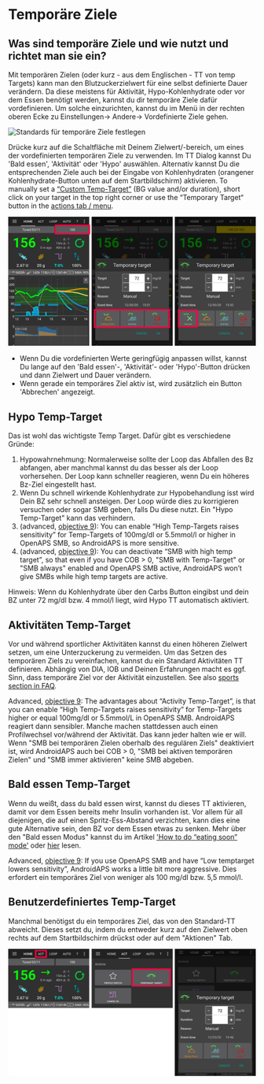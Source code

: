 # Temporäre Ziele

## Was sind temporäre Ziele und wie nutzt und richtet man sie ein?

Mit temporären Zielen (oder kurz - aus dem Englischen - TT von temp Targets) kann man den Blutzuckerzielwert für eine selbst definierte Dauer verändern. Da diese meistens für Aktivität, Hypo-Kohlenhydrate oder vor dem Essen benötigt werden, kannst du dir temporäre Ziele dafür vordefinieren. Um solche einzurichten, kannst du im Menü in der rechten oberen Ecke zu Einstellungen-> Andere-> Vordefinierte Ziele gehen.

![Standards für temporäre Ziele festlegen](../images/TempTarget_Default.png)

Drücke kurz auf die Schaltfläche mit Deinem Zielwert/-bereich, um eines der vordefinierten temporären Ziele zu verwenden. Im TT Dialog kannst Du 'Bald essen', 'Aktivität' oder 'Hypo' auswählen. Alternativ kannst Du die entsprechenden Ziele auch bei der Eingabe von Kohlenhydraten (orangener Kohlenhydrate-Button unten auf dem Startbildschirm) aktivieren. To manually set a [“Custom Temp-Target”](../Usage/temptarget.md#custom-temp-target) (BG value and/or duration), short click on your target in the top right corner or use the “Temporary Target“ button in the [actions tab / menu](../Configuration/Config-Builder#actions).

![Temporäres Ziel (TT) setzen](../images/TempTarget_Set2.png)

- Wenn Du die vordefinierten Werte geringfügig anpassen willst, kannst Du lange auf den 'Bald essen'-, 'Aktivität'- oder 'Hypo'-Button drücken und dann Zielwert und Dauer verändern.
- Wenn gerade ein temporäres Ziel aktiv ist, wird zusätzlich ein Button 'Abbrechen' angezeigt.

## Hypo Temp-Target

Das ist wohl das wichtigste Temp Target. Dafür gibt es verschiedene Gründe:

1. Hypowahrnehmung: Normalerweise sollte der Loop das Abfallen des Bz abfangen, aber manchmal kannst du das besser als der Loop vorhersehen. Der Loop kann schneller reagieren, wenn Du ein höheres Bz-Ziel eingestellt hast.
2. Wenn Du schnell wirkende Kohlenhydrate zur Hypobehandlung isst wird Dein BZ sehr schnell ansteigen. Der Loop würde dies zu korrigieren versuchen oder sogar SMB geben, falls Du diese nutzt. Ein "Hypo Temp-Target" kann das verhindern. 
3. (advanced, [objective 9](../Usage/Objectives.md#objective-9-enabling-additional-oref1-features-for-daytime-use-such-as-super-micro-bolus-smb)): You can enable “High Temp-Targets raises sensitivity” for Temp-Targets of 100mg/dl or 5.5mmol/l or higher in OpenAPS SMB, so AndroidAPS is more sensitive.
4. (advanced, [objective 9](../Usage/Objectives.md#objective-9-enabling-additional-oref1-features-for-daytime-use-such-as-super-micro-bolus-smb)): You can deactivate “SMB with high temp target”, so that even if you have COB > 0, "SMB with Temp-Target" or "SMB always" enabled and OpenAPS SMB active, AndroidAPS won’t give SMBs while high temp targets are active.

Hinweis: Wenn du Kohlenhydrate über den Carbs Button eingibst und dein BZ unter 72 mg/dl bzw. 4 mmol/l liegt, wird Hypo TT automatisch aktiviert.

## Aktivitäten Temp-Target

Vor und während sportlicher Aktivitäten kannst du einen höheren Zielwert setzen, um eine Unterzuckerung zu vermeiden. Um das Setzen des temporären Ziels zu vereinfachen, kannst du ein Standard Aktivitäten TT definieren. Abhängig von DIA, IOB und Deinen Erfahrungen macht es ggf. Sinn, dass temporäre Ziel vor der Aktivität einzustellen. See also [sports section in FAQ](../Getting-Started/FAQ.md#sports).

Advanced, [objective 9](../Usage/Objectives.md#objective-9-enabling-additional-oref1-features-for-daytime-use-such-as-super-micro-bolus-smb): The advantages about “Activity Temp-Target”, is that you can enable “High Temp-Targets raises sensitivity” for Temp-Targets higher or equal 100mg/dl or 5.5mmol/L in OpenAPS SMB. AndroidAPS reagiert dann sensibler. Manche machen stattdessen auch einen Profilwechsel vor/während der Aktivität. Das kann jeder halten wie er will. Wenn "SMB bei temporären Zielen oberhalb des regulären Ziels" deaktiviert ist, wird AndroidAPS auch bei COB > 0, "SMB bei aktiven temporären Zielen" und "SMB immer aktivieren" keine SMB abgeben.

## Bald essen Temp-Target

Wenn du weißt, dass du bald essen wirst, kannst du dieses TT aktivieren, damit vor dem Essen bereits mehr Insulin vorhanden ist. Vor allem für all diejenigen, die auf einen Spritz-Ess-Abstand verzichten, kann dies eine gute Alternative sein, den BZ vor dem Essen etwas zu senken. Mehr über den "Bald essen Modus" kannst du im Artikel ['How to do “eating soon” mode'](https://diyps.org/2015/03/26/how-to-do-eating-soon-mode-diyps-lessons-learned/) oder [hier](https://diyps.org/tag/eating-soon-mode/) lesen.

Advanced, [objective 9](../Usage/Objectives.md#objective-9-enabling-additional-oref1-features-for-daytime-use-such-as-super-micro-bolus-smb): If you use OpenAPS SMB and have “Low temptarget lowers sensitivity”, AndroidAPS works a little bit more aggressive. Dies erfordert ein temporäres Ziel von weniger als 100 mg/dl bzw. 5,5 mmol/l.

## Benutzerdefiniertes Temp-Target

Manchmal benötigst du ein temporäres Ziel, das von den Standard-TT abweicht. Dieses setzt du, indem du entweder kurz auf den Zielwert oben rechts auf dem Startbildschirm drückst oder auf dem "Aktionen" Tab.

![Temporäres Ziel durch Registerkarte 'Aktion' festlegen](../images/TempTarget_ActionTab.png)